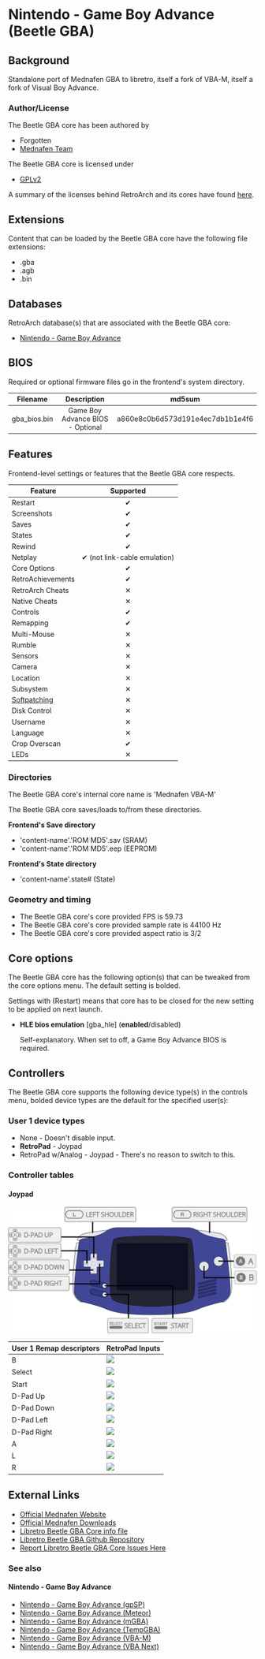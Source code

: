 # Nintendo - Game Boy Advance (Beetle GBA)

## Background

Standalone port of Mednafen GBA to libretro, itself a fork of VBA-M, itself a fork of Visual Boy Advance.

### Author/License

The Beetle GBA core has been authored by

- Forgotten
- [Mednafen Team](https://mednafen.github.io/)

The Beetle GBA core is licensed under

- [GPLv2](https://github.com/libretro/beetle-gba-libretro/blob/master/COPYING)

A summary of the licenses behind RetroArch and its cores have found [here](https://docs.libretro.com/tech/licenses/).

## Extensions

Content that can be loaded by the Beetle GBA core have the following file extensions:

- .gba
- .agb
- .bin

## Databases

RetroArch database(s) that are associated with the Beetle GBA core:

- [Nintendo - Game Boy Advance](https://github.com/libretro/libretro-database/blob/master/rdb/Nintendo%20-%20Game%20Boy%20Advance.rdb)

## BIOS

Required or optional firmware files go in the frontend's system directory.

|   Filename   |    Description                   |              md5sum              |
|:------------:|:--------------------------------:|:--------------------------------:|
| gba_bios.bin | Game Boy Advance BIOS - Optional | a860e8c0b6d573d191e4ec7db1b1e4f6 |

## Features

Frontend-level settings or features that the Beetle GBA core respects.

| Feature           | Supported |
|-------------------|:---------:|
| Restart           | ✔         |
| Screenshots       | ✔         |
| Saves             | ✔         |
| States            | ✔         |
| Rewind            | ✔         |
| Netplay           | ✔ (not link-cable emulation)         |
| Core Options      | ✔         |
| RetroAchievements | ✔         |
| RetroArch Cheats  | ✕         |
| Native Cheats     | ✕         |
| Controls          | ✔         |
| Remapping         | ✔         |
| Multi-Mouse       | ✕         |
| Rumble            | ✕         |
| Sensors           | ✕         |
| Camera            | ✕         |
| Location          | ✕         |
| Subsystem         | ✕         |
| [Softpatching](https://docs.libretro.com/guides/softpatching/) | ✕         |
| Disk Control      | ✕         |
| Username          | ✕         |
| Language          | ✕         |
| Crop Overscan     | ✔         |
| LEDs              | ✕         |

### Directories

The Beetle GBA core's internal core name is 'Mednafen VBA-M'

The Beetle GBA core saves/loads to/from these directories.

**Frontend's Save directory**

- 'content-name'.'ROM MD5'.sav (SRAM)
- 'content-name'.'ROM MD5'.eep (EEPROM)

**Frontend's State directory**

- 'content-name'.state# (State)

### Geometry and timing

- The Beetle GBA core's core provided FPS is 59.73
- The Beetle GBA core's core provided sample rate is 44100 Hz
- The Beetle GBA core's core provided aspect ratio is 3/2

## Core options

The Beetle GBA core has the following option(s) that can be tweaked from the core options menu. The default setting is bolded. 

Settings with (Restart) means that core has to be closed for the new setting to be applied on next launch.

- **HLE bios emulation** [gba_hle] (**enabled**/disabled)

	Self-explanatory. When set to off, a Game Boy Advance BIOS is required.

## Controllers

The Beetle GBA core supports the following device type(s) in the controls menu, bolded device types are the default for the specified user(s):

### User 1 device types

- None - Doesn't disable input.
- **RetroPad** - Joypad
- RetroPad w/Analog - Joypad - There's no reason to switch to this.

### Controller tables

#### Joypad

![](images/Controllers/gba.png)

| User 1 Remap descriptors | RetroPad Inputs                              |
|--------------------------|----------------------------------------------|
| B                        | ![](images/RetroPad/Retro_B_Round.png)       |
| Select                   | ![](images/RetroPad/Retro_Select.png)        |
| Start                    | ![](images/RetroPad/Retro_Start.png)         |
| D-Pad Up                 | ![](images/RetroPad/Retro_Dpad_Up.png)       |
| D-Pad Down               | ![](images/RetroPad/Retro_Dpad_Down.png)     |
| D-Pad Left               | ![](images/RetroPad/Retro_Dpad_Left.png)     |
| D-Pad Right              | ![](images/RetroPad/Retro_Dpad_Right.png)    |
| A                        | ![](images/RetroPad/Retro_A_Round.png)       |
| L                        | ![](images/RetroPad/Retro_L1.png)            | 
| R                        | ![](images/RetroPad/Retro_R1.png)            |

## External Links

- [Official Mednafen Website](https://mednafen.github.io/)
- [Official Mednafen Downloads](https://mednafen.github.io/releases/)
- [Libretro Beetle GBA Core info file](https://github.com/libretro/libretro-super/blob/master/dist/info/mednafen_gba_libretro.info)
- [Libretro Beetle GBA Github Repository](https://github.com/libretro/beetle-gba-libretro)
- [Report Libretro Beetle GBA Core Issues Here](https://github.com/libretro/beetle-gba-libretro/issues)

### See also

#### Nintendo - Game Boy Advance

- [Nintendo - Game Boy Advance (gpSP)](https://docs.libretro.com/library/gpsp/)
- [Nintendo - Game Boy Advance (Meteor)](https://docs.libretro.com/library/meteor/)
- [Nintendo - Game Boy Advance (mGBA)](https://docs.libretro.com/library/mgba/)
- [Nintendo - Game Boy Advance (TempGBA)](https://docs.libretro.com/library/tempgba/)
- [Nintendo - Game Boy Advance (VBA-M)](https://docs.libretro.com/library/vba_m/)
- [Nintendo - Game Boy Advance (VBA Next)](https://docs.libretro.com/library/vba_next/)